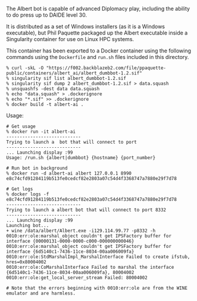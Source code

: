 The Albert bot is capable of advanced Diplomacy play, 
including the ability to do press up to DAIDE level 30. 

It is distributed as a set of Windows installers (as 
it is a Windows executable), but Phil Paquette packaged 
up the Albert executable inside a Singularity container 
for use on Linux HPC systems. 

This container has been exported to a Docker container using the 
following commands using the `Dockerfile` and `run.sh` files 
included in this directory.

```shell
% curl -skL -O "https://f002.backblazeb2.com/file/ppaquette-public/containers/albert_ai/albert_dumbbot-1.2.sif"
% singularity sif list albert_dumbbot-1.2.sif
% singularity sif dump 2 albert_dumbbot-1.2.sif > data.squash
% unsquashfs -dest data data.squash
% echo "data.squash" > .dockerignore
% echo "*.sif" >> .dockerignore
% docker build -t albert-ai .
```

Usage:

```shell
# Get usage
% docker run -it albert-ai
----------------------------
Trying to launch a  bot that will connect to port
----------------------------
... Launching display :99
Usage: /run.sh {albert|dumbbot} {hostname} {port_number}

# Run bot in background
% docker run -d albert-ai albert 127.0.0.1 8990
e8c74cfd91284119b513fe0cedcf82e2803a07c54d4f3368747a7880e29f7d78

# Get logs
% docker logs -f e8c74cfd91284119b513fe0cedcf82e2803a07c54d4f3368747a7880e29f7d78
----------------------------
Trying to launch a albert bot that will connect to port 8332
----------------------------
... Launching display :99
Launching bot...
+ wine /data/albert/Albert.exe -i129.114.99.77 -p8332 -h
0010:err:ole:marshal_object couldn't get IPSFactory buffer for interface {00000131-0000-0000-c000-000000000046}
0010:err:ole:marshal_object couldn't get IPSFactory buffer for interface {6d5140c1-7436-11ce-8034-00aa006009fa}
0010:err:ole:StdMarshalImpl_MarshalInterface Failed to create ifstub, hres=0x80004002
0010:err:ole:CoMarshalInterface Failed to marshal the interface {6d5140c1-7436-11ce-8034-00aa006009fa}, 80004002
0010:err:ole:get_local_server_stream Failed: 80004002

# Note that the errors beginning with 0010:err:ole are from the WINE emulator and are harmless.
```

